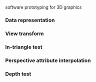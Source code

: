 software prototyping for 3D graphics

### Data representation

### View transform

### In-triangle test

### Perspective attribute interpolation

### Depth test



